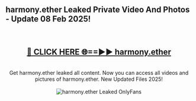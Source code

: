 <h2>harmony.ether Leaked Private Video And Photos - Update 08 Feb 2025!</h2>
<br>
<div align="center">
<h2><a href="https://cutt.ly/te57wshS" rel="nofollow">🔴 CLICK HERE 🌐==►► harmony.ether</a></h2>
<br>
Get harmony.ether leaked all content. Now you can access all videos and pictures of harmony.ether. New Updated Files 2025!
<br>
<br>
<a href="https://cutt.ly/te57wshS" rel="nofollow" data-target="animated-image.originalLink"><img src="https://i.ibb.co.com/WyWwxjT/player-gif2.gif" alt="harmony.ether Leaked  OnlyFans" style="max-width: 100%; display: inline-block;" data-target="animated-image.originalImage"></a>
</div>
<br>
